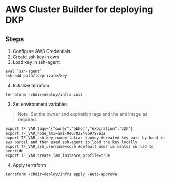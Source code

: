 
# AWS Cluster Builder for deploying DKP

## Steps 
1. Configure AWS Credentials
2. Create ssh key in aws
3. Load key in ssh-agent
```
eval `ssh-agent`
ssh-add path/to/private/key
```
4. Initialize terrafom
```
terraform -chdir=deploy/infra init
```
3. Set environment variables
> Note: Set the owner and expiration tags and the ami image as required.

```
export TF_VAR_tags='{"owner":"abhoj","expiration":"32h"}'
export TF_VAR_node_ami=ami-0e6702240b9797e12
export TF_VAR_ssh_key_name=flatcar-konvoy #created key pair by hand in aws portal and then used ssh-agent to load the key locally
export TF_VAR_ssh_username=core #default user is centos so had to override 
export TF_VAR_create_iam_instance_profile=true
```
4. Apply terraform

```
terraform -chdir=deploy/infra apply -auto-approve
```
